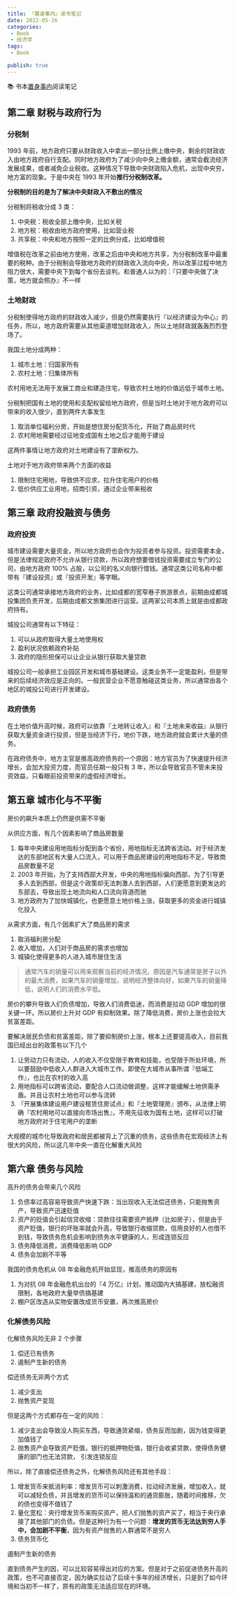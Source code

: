 ```yaml
---
title: 『置身事内』读书笔记
date: 2022-05-16
categories:
 - Book
 - 经济学
tags:
 - Book

publish: true
---
```


📚 书本[置身事内](https://book.douban.com/subject/35546622/)阅读笔记

## 第二章 财税与政府行为

### 分税制

1993 年前，地方政府只要从财政收入中拿出一部分比例上缴中央，剩余的财政收入由地方政府自行支配。同时地方政府为了减少向中央上缴金额，通常会截流经济发展成果，或者减免企业税收。这种情况下导致中央财政陷入危机，出现中央穷，地方富的现象。于是中央在 1993 年开始**推行分税制改革。**

**分税制的目的是为了解决中央财政入不敷出的情况**

分税制将税收分成 3 类：
1. 中央税：税收全部上缴中央，比如关税
2. 地方税：税收由地方政府使用，比如营业税
3. 共享税：中央和地方按照一定的比例分成，比如增值税

增值税在改革之前由地方使用，改革之后由中央和地方共享，为分税制改革中最重要的税种。由于分税制会导致地方政府的财政收入流向中央，所以改革过程中地方阻力很大，需要中央下到每个省份去谈判。和普通人以为的：『只要中央做了决策，地方就会照办』不一样


### 土地财政

分税制使得地方政府的财政收入减少，但是仍然需要执行『以经济建设为中心』的任务，所以，地方政府需要从其他渠道增加财政收入，所以土地财政就轰轰烈烈登场了。

我国土地分成两种：
1. 城市土地：归国家所有
2. 农村土地：归集体所有

农村用地无法用于发展工商业和建造住宅，导致农村土地的价值远低于城市土地。

分税制把国有土地的使用和支配权留给地方政府，但是当时土地对于地方政府可以带来的收入很少，直到两件大事发生
1. 取消单位福利分房，开始是想住房分配货币化，开始了商品房时代 
2. 农村用地需要经过征地变成国有土地之后才能用于建设

这两件事情让地方政府对土地建设有了垄断权力。

土地对于地方政府带来两个方面的收益

1. 限制住宅用地，导致供不应求，拉升住宅用户的价格
2. 低价供应工业用地，招商引资，通过企业带来税收



## 第三章 政府投融资与债务

### 政府投资

城市建设需要大量资金，所以地方政府也会作为投资者参与投资。投资需要本金，但是法律规定政府不允许从银行贷款，所以政府想要借钱投资需要成立专门的公司，由地方政府 100% 占股，以公司的名义向银行借钱。通常这类公司名称中都带有『建设投资』或『投资开发』等字眼。

这类公司通常承接地方政府的业务，比如成都的宽窄巷子旅游景点，前期由成都城投集团负责开发，后期由成都文旅集团进行运营。这两家公司本质上就是由成都政府持有。

城投公司通常有以下特征：
1. 可以从政府取得大量土地使用权
2. 盈利状况依赖政府补贴
3. 政府的隐形担保可以让企业从银行获取大量贷款

城投公司一般承担工业园区开发和城市基础建设。这类业务不一定能盈利，但是带来的后续经济效应是正向的。一般民营企业不愿意触碰这类业务，所以通常由各个地区的城投公司进行开发建设。


### 政府债务

在土地价值升高时候，政府可以依靠『土地转让收入』和『土地未来收益』从银行获取大量资金进行投资，但是当经济下行，地价下跌，地方政府就会累计大量的债务。

在政府债务中，地方主官是推高政府债务的一个原因：地方官员为了快速提升经济增长，会加大投资力度，而官员任期一般只有 3 年，所以会导致官员不管未来投资效益，只看眼前投资带来的虚假经济增长。



## 第五章 城市化与不平衡

房价的飙升本质上仍然是供需不平衡

从供应方面，有几个因素影响了商品房数量
1. 每年中央建设用地指标分配到各个省份，用地指标无法跨省流动。对于经济发达的东部地区有大量人口流入，可以用于商品房建设的用地指标不足，导致商品房数量不足
2. 2003 年开始，为了支持西部大开发，中央的用地指标偏向西部，为了引导更多人去到西部，但是这个政策却无法刺激人去到西部，人们更愿意到更发达的东部去，导致出现土地流向和人口流向背道而驰
3. 地方政府为了加快城镇化，也更愿意土地价格上涨，获取更多的资金进行城镇化投入

从需求方面，有几个因素扩大了商品房的需求
1. 取消福利房分配
2. 收入增加，人们对于商品房的需求也增加
3. 城镇化使得更多的人进入城市居住生活


> 通常汽车的销量可以用来观察当前的经济情况，原因是汽车通常是房子以外的最大消费，如果汽车的销量增加，说明经济整体向好，如果汽车的销量降低，说明人们的消费水平低。

房价的攀升导致人们负债增加，导致人们消费低迷，而消费是拉动 GDP 增加的很关键一环。所以房价上升对 GDP 有抑制效果。除了降低消费，房价上涨也会拉大贫富差距。

要解决居民负债和贫富差距，除了要抑制房价上涨，根本上还要提高收入，目前我国已经出台的政策有以下几个

1. 让劳动力只有流动，人的收入不仅受限于教育和技能，也受限于所处环境，所以要鼓励中低收入人群进入大城市工作。即使在大城市从事所谓『低端工作』，也比在农村的收入高
2. 用地指标可以跨省流动，要配合人口流动做调整，这样才能缓解土地供需矛盾。并且让农村土地也可以参与流转
3. 『开展集体建设用户建设租赁住房试点』和『土地管理房』颁布，从法律上明确『农村用地可以直接向市场出售』，不用先征收为国有土地，这样可以打破地方政府对于住宅用户的垄断


大规模的城市化导致政府和居民都被背上了沉重的债务，这些债务在宏观经济上有很大的风险，所以这几年中央一直在化解重大风险


## 第六章 债务与风险

高升的债务会带来几个风险

1. 负债率过高容易导致资产快速下跌：当出现收入无法偿还债务，只能抛售资产，导致资产迅速贬值
2. 资产的贬值会引起信贷收缩：贷款往往需要资产抵押（比如房子），但是由于资产贬值，银行的坏账率就会升高，导致银行收缩贷款，信用良好的人也借不到钱，导致债务危机会影响到债务水平健康的人，形成连锁反应
3. 债务降低消费，消费降低影响 GDP
4. 债务会加剧不平等

我国的债务危机从 08 年金融危机开始显现，推高债务的原因有
1. 为对抗 08 年金融危机出台的『4 万亿』计划，推动国内大搞基建，放松融资限制，各地政府大量举债搞基建
2. 棚户区改造从实物安置改成货币安置，再次推高房价


### 化解债务风险

化解债务风险无非 2 个步骤
1. 偿还已有债务
2. 遏制产生新的债务

偿还债务无非两个方式
1. 减少支出
2. 抛售资产变现

但是这两个方式都存在一定的风险：
1. 减少支出会导致没人购买东西，导致通货紧缩，债务反而加剧，因为钱变得更加值钱了
2. 抛售资产会导致资产贬值，银行的抵押物贬值，银行会收紧贷款，使得债务健康的部门也无法贷款， 引发连锁反应

所以，除了直接偿还债务之外，化解债务风险还有其他手段：
1. 增发货币来抵消利率：增发货币可以刺激消费，拉动经济发展，增加收入，就可以减轻负债，并且增发的货币可以保持温和的通货膨胀，随着时间推移，欠的债也变得不值钱了
2. 量化宽松：央行增发货币来购买资产，把人们抛售的资产买了，相当于央行承接了其他部门的负债。但是这种行为有一个问题：**增发的货币无法达到穷人手中，会加剧不平衡**，因为有资产抛售的人群通常不是穷人
3. 债务货币化


遏制产生新的债务

直到债务产生的因，可以比较容易得出对应的方案。但是对于之前促进债务升高的政策，也不可直接否定，因为确实拉动了后续十多年的经济增长，只是到了如今环境和当初不一样了，原有的政策无法适应现在的环境。